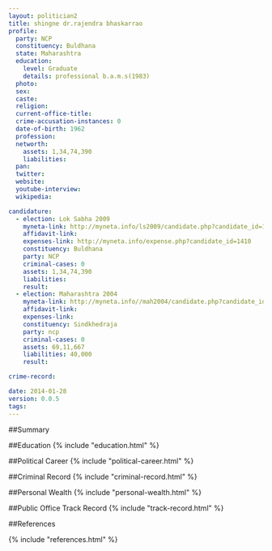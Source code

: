 ```yaml
---
layout: politician2
title: shingne dr.rajendra bhaskarrao
profile: 
  party: NCP
  constituency: Buldhana
  state: Maharashtra
  education: 
    level: Graduate
    details: professional b.a.m.s(1983)
  photo: 
  sex: 
  caste: 
  religion: 
  current-office-title: 
  crime-accusation-instances: 0
  date-of-birth: 1962
  profession: 
  networth: 
    assets: 1,34,74,390
    liabilities: 
  pan: 
  twitter: 
  website: 
  youtube-interview: 
  wikipedia: 

candidature: 
  - election: Lok Sabha 2009
    myneta-link: http://myneta.info/ls2009/candidate.php?candidate_id=1410
    affidavit-link: 
    expenses-link: http://myneta.info/expense.php?candidate_id=1410
    constituency: Buldhana 
    party: NCP
    criminal-cases: 0
    assets: 1,34,74,390
    liabilities: 
    result:  
  - election: Maharashtra 2004
    myneta-link: http://myneta.info//mah2004/candidate.php?candidate_id=105
    affidavit-link: 
    expenses-link: 
    constituency: Sindkhedraja 
    party: ncp
    criminal-cases: 0
    assets: 69,11,667
    liabilities: 40,000
    result:  

crime-record: 

date: 2014-01-28
version: 0.0.5
tags: 
---
```

##Summary


##Education
{% include "education.html" %}


##Political Career
{% include "political-career.html" %}


##Criminal Record
{% include "criminal-record.html" %}


##Personal Wealth
{% include "personal-wealth.html" %}


##Public Office Track Record
{% include "track-record.html" %}


##References


{% include "references.html" %}